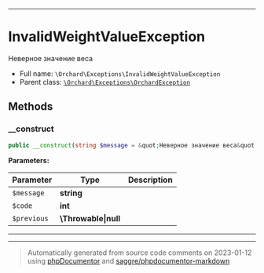***

# InvalidWeightValueException

Неверное значение веса



* Full name: `\Orchard\Exceptions\InvalidWeightValueException`
* Parent class: [`\Orchard\Exceptions\OrchardException`](./OrchardException.md)




## Methods


### __construct



```php
public __construct(string $message = &quot;Неверное значение веса&quot;, int $code, \Throwable|null $previous = null): mixed
```








**Parameters:**

| Parameter | Type | Description |
|-----------|------|-------------|
| `$message` | **string** |  |
| `$code` | **int** |  |
| `$previous` | **\Throwable&#124;null** |  |




***


***
> Automatically generated from source code comments on 2023-01-12 using [phpDocumentor](http://www.phpdoc.org/) and [saggre/phpdocumentor-markdown](https://github.com/Saggre/phpDocumentor-markdown)
